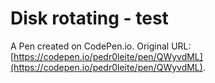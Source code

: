 # Disk rotating  - test

A Pen created on CodePen.io. Original URL: [https://codepen.io/pedr0leite/pen/QWyvdML](https://codepen.io/pedr0leite/pen/QWyvdML).


